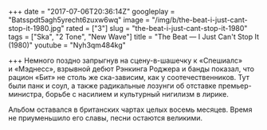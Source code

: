 +++
date = "2017-07-06T20:36:14Z"
googleplay = "Batsspdt5agh5yrecht6zuxw6wq"
image = "/img/b/the-beat-i-just-cant-stop-it-1980.jpg"
rated = ["3"]
slug = "the-beat-i-just-cant-stop-it-1980"
tags = ["Ska", "2 Tone", "New Wave"]
title = "The Beat — I Just Can't Stop It (1980)"
youtube = "Nyh3qm484kg"

+++
Немного поздно запрыгнув на&nbsp;сцену-в-шашечку к&nbsp;&laquo;Спешиалс&raquo; и&nbsp;&laquo;Мэднесс&raquo;, взрывной дебют Рэнкинга Роджера и&nbsp;банды показал, что рацион &laquo;Бит&raquo; не&nbsp;столь&nbsp;же ска-зависим, как у&nbsp;соотечественников. Тут были панк и&nbsp;соул, а&nbsp;также радикальные лозунги об&nbsp;отставке премьер-министра, борьбе с&nbsp;насилием и&nbsp;культурный нигилизм в&nbsp;лирике.

Альбом оставался в&nbsp;британских чартах целых восемь месяцев. Время не&nbsp;приуменьшило его славы, песни остаются великими.